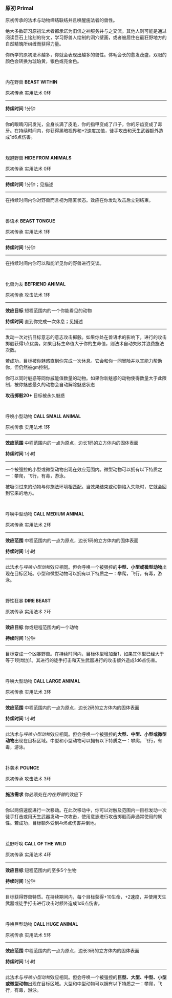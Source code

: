 ### 原初 Primal

原初传承的法术与动物缔结联结并且唤醒施法者的兽性。

绝大多数研习原初法术者都承诺为旧信之神服务并与之交流。其他人则可能是通过阅读巨石上铭刻的符文，学习野兽人绘制的洞穴壁画，或者被居住在最狂野地方的自然精魄所纠缠而获得力量。

你所学的原初法术越多，你就会表现出越多的兽性。体毛会长的愈发茂盛，双眼的颜色会转换为琥珀黄，银色或亮金色。

 

内在野兽 **BEAST WITHIN**

原初传承 实用法术 0环

------------------------------------------------------------------------

**持续时间** 1分钟

------------------------------------------------------------------------

你的眼睛闪闪发光，全身长满了皮毛，你的指甲变成了爪子，你的牙齿变成了毒牙。在持续时间内，你获得黑暗视界和+2速度加值，徒手攻击和天生武器额外造成1d6点伤害。

 

规避野兽 **HIDE FROM ANIMALS**

原初传承 实用法术 0环

------------------------------------------------------------------------

**持续时间** 1分钟；见描述

------------------------------------------------------------------------

在持续时间内你对野兽而言视为隐匿状态。效应在你发动攻击后立刻结束。

 

兽语术 **BEAST TONGUE**

原初传承 实用法术 1环

------------------------------------------------------------------------

**持续时间** 1分钟

------------------------------------------------------------------------

在持续时间内你可以和能听见你的野兽进行交谈。

 

化兽为友 **BEFRIEND ANIMAL**

原初传承 攻击法术 1环

------------------------------------------------------------------------

**效应目标** 短程范围内的一个你能看见的动物

**持续时间** 直到你完成一次休息；见描述

------------------------------------------------------------------------

发动一次对抗目标意志的意志攻击掷骰。如果你处在兽语术的影响下，进行的攻击掷骰获得1点优势。如果目标生命值大于你的生命值，则法术自动失败并浪费施法次数。

若成功，目标被你魅惑直到你完成一次休息。它会和你一同冒险并以其能力帮助你，但仍然被gm控制。

你可以同时魅惑等同你威能值数量的动物。如果你新魅惑的动物使得数量大于此限制，被你魅惑最久的动物会自动解除魅惑状态

**攻击掷骰20+** 目标被永久魅惑

 

呼唤小型动物 **CALL SMALL ANIMAL**

原初传承 实用法术 1环

------------------------------------------------------------------------

**效应范围** 中程范围内的一点为原点，边长1码的立方体内的固体表面

**持续时间** 1小时

------------------------------------------------------------------------

一个被强控的小型或微型动物出现在效应范围内。微型动物可以拥有以下特质之一：攀爬，飞行，有毒，游泳。

被吸引过来的动物与你施法环境相匹配。当效果结束或动物陷入失能时，它就会回到它来的地方。

 

呼唤中型动物 **CALL MEDIUM ANIMAL**

原初传承 实用法术 2环

------------------------------------------------------------------------

**效应范围** 中程范围内的一点为原点，边长1码的立方体内的固体表面

**持续时间** 1小时

------------------------------------------------------------------------

此法术与*呼唤小型动物*效应相同。但会呼唤一个被强控的**中型、小型或微型动物**出现在目标区域。小型和微型动物可以拥有以下特质之一：攀爬，飞行，有毒，游泳。

 

野性狂暴 **DIRE BEAST**

原初传承 实用法术 2环

------------------------------------------------------------------------

**效应目标** 你或短程范围内的一个动物

**持续时间** 1分钟

------------------------------------------------------------------------

目标变成一个凶暴野兽。在持续时间内，目标体型增加至1，如果其体型已经大于等于1则增加1。其进行的徒手打击和天生武器进行的攻击额外造成1d6点伤害。

 

呼唤大型动物 **CALL LARGE ANIMAL**

原初传承 实用法术 3环

------------------------------------------------------------------------

**效应范围** 中程范围内的一点为原点，边长2码的立方体内的固体表面

**持续时间** 1小时

------------------------------------------------------------------------

此法术与*呼唤小型动物*效应相同。但会呼唤一个被强控的**大型、中型、小型或微型动物**出现在目标区域。中型和小型动物可以拥有以下特质之一：攀爬，飞行，有毒，游泳。

 

扑袭术 **POUNCE**

原初传承 攻击法术 3环

------------------------------------------------------------------------

**施法需求** 你必须处在*内在野兽*的效应下

------------------------------------------------------------------------

你以两倍速度进行一次移动。在此次移动中，你可以对触及范围内一目标发动一次徒手打击或用天生武器发动一次攻击，使用意志进行攻击掷骰而非通常使用的属性。若成功，目标额外受到4d6点伤害并倒地。

 

荒野呼唤 **CALL OF THE WILD**

原初传承 实用法术 4环

------------------------------------------------------------------------

**效应目标** 短程范围内的至多5个生物

**持续时间** 1分钟

------------------------------------------------------------------------

目标获得野兽特质。在持续期间内，每个目标获得+10生命，+2速度，并使用天生武器或徒手打击进行攻击时额外造成1d6点伤害。

 

呼唤巨型动物 **CALL HUGE ANIMAL**

原初传承 实用法术 5环

------------------------------------------------------------------------

**效应范围** 中程范围内的一点为原点，边长3码的立方体内的固体表面

**持续时间** 1小时

------------------------------------------------------------------------

此法术与*呼唤小型动物*效应相同。但会呼唤一个被强控的**巨型、大型、中型、小型或微型动物**出现在目标区域。大型和中型动物可以拥有以下特质之一：攀爬，飞行，有毒，游泳。

 
